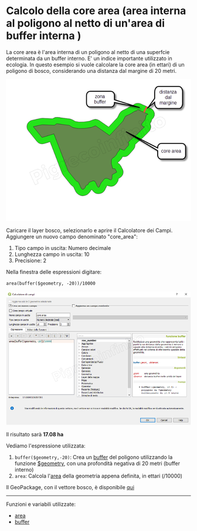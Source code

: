 # Calcolo della core area (area interna al poligono al netto di un'area di buffer interna )

La core area è l'area interna di un poligono al netto di una superfcie determinata da un buffer interno. E' un indice importante utilizzato in ecologia.
In questo esempio si vuole calcolare la core area (in ettari) di un poligono di bosco, considerando una distanza dal margine di 20 metri.

[![](../img/esempi/core_area/img1.png)](../img/esempi/core_area/img1.png)

Caricare il layer bosco, selezionarlo e aprire il Calcolatore dei Campi. Aggiungere un nuovo campo denominato "core_area":
1. Tipo campo in uscita: Numero decimale
2. Lunghezza campo in uscita: 10
3. Precisione: 2

Nella finestra delle espressioni digitare:

```
area(buffer($geometry, -20))/10000
```

[![](../img/esempi/core_area/img2.png)](../img/esempi/core_area/img2.png)

Il risultato sarà **17.08 ha**

Vediamo l'espressione utilizzata:

1. `buffer($geometry,-20)`: Crea un [buffer](../gr_funzioni/geometria/geometria_unico.md#buffer) del poligono utilizzando la funzione [$geometry](../gr_funzioni/geometria/geometria_unico.md#geometry), con una profondità negativa di 20 metri (buffer interno)
2. `area`: Calcola l'[area](../gr_funzioni/geometria/geometria_unico.md#area_1) della geometria appena definita, in ettari (/10000)

Il GeoPackage, con il vettore bosco, è disponibile [qui](../prova_tu/core_area.zip)

---

Funzioni e variabili utilizzate:

* [area](../gr_funzioni/geometria/geometria_unico.md#area_1)
* [buffer](../gr_funzioni/geometria/geometria_unico.md#buffer)
